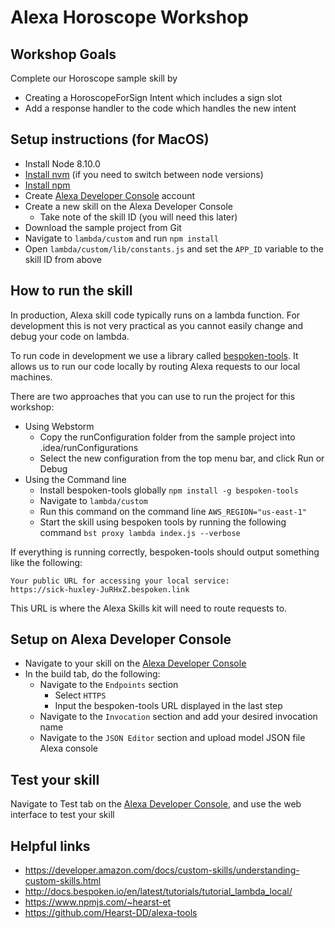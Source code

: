 # Alexa Horoscope Workshop

## Workshop Goals
Complete our Horoscope sample skill by
  * Creating a HoroscopeForSign Intent which includes a sign slot
  * Add a response handler to the code which handles the new intent

## Setup instructions (for MacOS)
* Install Node 8.10.0
* [Install nvm](http://nvm.sh) (if you need to switch between node versions)
* [Install npm](https://www.npmjs.com/get-npm) 
* Create [Alexa Developer Console](developer.amazon.com) account
* Create a new skill on the Alexa Developer Console
    * Take note of the skill ID (you will need this later)
* Download the sample project from Git
* Navigate to `lambda/custom` and run `npm install`
* Open `lambda/custom/lib/constants.js` and set the `APP_ID` variable to the skill ID from above

## How to run the skill
In production, Alexa skill code typically runs on a lambda function. For development this is not very practical as you cannot easily change and debug your code on lambda. 

To run code in development we use a library called [bespoken-tools](https://bespoken.io/). It allows us to run our code locally by routing Alexa requests to our local machines. 

There are two approaches that you can use to run the project for this workshop:
* Using Webstorm
    * Copy the runConfiguration folder from the sample project into .idea/runConfigurations
    * Select the new configuration from the top menu bar, and click Run or Debug 
* Using the Command line
    * Install bespoken-tools globally `npm install -g bespoken-tools`
    * Navigate to `lambda/custom`
    * Run this command on the command line `AWS_REGION="us-east-1"`
    * Start the skill using bespoken tools by running the following command `bst proxy lambda index.js --verbose`
    
If everything is running correctly, bespoken-tools should output something like the following:
```
Your public URL for accessing your local service:
https://sick-huxley-JuRHxZ.bespoken.link
```
This URL is where the Alexa Skills kit will need to route requests to. 

## Setup on Alexa Developer Console
* Navigate to your skill on the [Alexa Developer Console](developer.amazon.com)
* In the build tab, do the following:
    * Navigate to the `Endpoints` section
        * Select `HTTPS`
        * Input the bespoken-tools URL displayed in the last step
    * Navigate to the `Invocation` section and add your desired invocation name 
    * Navigate to the `JSON Editor` section and upload model JSON file Alexa console

## Test your skill
Navigate to Test tab on the [Alexa Developer Console](developer.amazon.com), and use the web interface to test your skill

## Helpful links
* https://developer.amazon.com/docs/custom-skills/understanding-custom-skills.html
* http://docs.bespoken.io/en/latest/tutorials/tutorial_lambda_local/
* https://www.npmjs.com/~hearst-et
* https://github.com/Hearst-DD/alexa-tools
